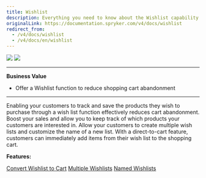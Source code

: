 ```yaml
---
title: Wishlist
description: Everything you need to know about the Wishlist capability.
originalLink: https://documentation.spryker.com/v4/docs/wishlist
redirect_from:
  - /v4/docs/wishlist
  - /v4/docs/en/wishlist
---
```


<div class='feature-text'>
    <div class='feature-images'>
    <img class="light-mode" src="https://spryker.s3.eu-central-1.amazonaws.com/docs/Document+360/Capabilities+icons/light/wishlist.svg"/>
    <img class="dark-mode" src="https://spryker.s3.eu-central-1.amazonaws.com/docs/Document+360/Capabilities+icons/dark/wishlist.svg"/>
    </div>
    <div class="feature-text-wrap">

***
**Business Value**
* Offer a Wishlist function to reduce shopping cart abandonment
***

Enabling your customers to track and save the products they wish to purchase through a wish list function effectively reduces cart abandonment. Boost your sales and allow you to keep track of which products your customers are interested in. Allow your customers to create multiple wish lists and customize the name of a new list. With a direct-to-cart feature, customers can immediately add items from their wish list to the shopping cart.
</div>
</div>

**Features:**
<div>
<a class="feature-link" href="https://documentation.spryker.com/v4/docs/convert-wishlist-cart">Convert Wishlist to Cart</a>
<a class="feature-link" href="https://documentation.spryker.com/v4/docs/multiple-wishlists">Multiple Wishlists</a>
<a class="feature-link" href="https://documentation.spryker.com/v4/docs/named-wishlists">Named Wishlists</a>    
    </div>
